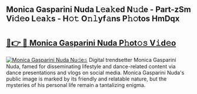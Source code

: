 ## Monica Gasparini Nuda L𝚎a𝚔ed N𝚞𝚍e - Part-zSm Vi𝚍𝚎o L𝚎a𝚔s - H𝚘𝚝 O𝚗𝚕yf𝚊ns P𝚑𝚘tos HmDqx

# <h2><a href="http://kf7rp7q.oniu.top/?m=Monica+Gasparini+Nuda">🔗👉 🔴 Monica Gasparini Nuda P𝚑ot𝚘𝚜 V𝚒d𝚎o</a></h2>

[![Monica Gasparini Nuda Nu𝚍e𝚜](https://i.imgur.com/0qMVB7G.gif)](http://kf7rp7q.oniu.top/?m=Monica+Gasparini+Nuda)
Digital trendsetter Monica Gasparini Nuda, famed for disseminating lifestyle and dance-related content via dance presentations and vlogs on social media. Monica Gasparini Nuda's public image is marked by its friendly and relatable nature, but the mysteries of his personal life remain a tantalizing enigma.  
